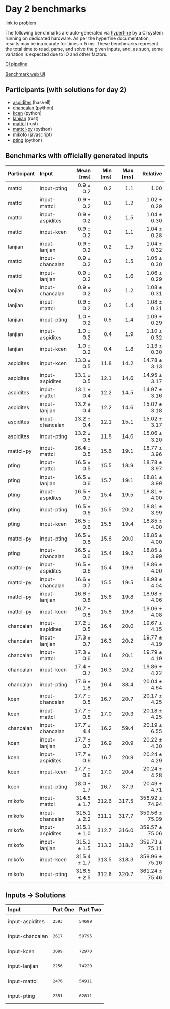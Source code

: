 # Day 2 benchmarks

[link to problem](https://adventofcode.com/2023/day/2)

The following benchmarks are auto-generated via
[hyperfine](https://github.com/sharkdp/hyperfine) by a CI system running on
dedicated hardware. As per the hyperfine documentation, results may be
inaccurate for times < 5 ms. These benchmarks represent the total time to read,
parse, and solve the given inputs, and, as such, some variation is expected due
to IO and other factors.

[CI pipeline](http://ci.papercode.net:8080/teams/main/pipelines/aoc2023)

[Benchmark web UI](https://aoc.ancalagon.black)


## Participants (with solutions for day 2)

- [aspidites](https://github.com/aspidites/aoc2023) (haskell)
- [chancalan](https://github.com/chancalan/aoc2023) (python)
- [kcen](https://github.com/kcen/aoc2023) (python)
- [lanjian](https://github.com/lanjian/aoc-2023) (rust)
- [mattcl](https://github.com/mattcl/aoc2023) (rust)
- [mattcl-py](https://github.com/mattcl/aoc2023-py) (python)
- [mikofo](https://github.com/mikofo/advent-of-code-2023) (javascript)
- [pting](https://github.com/pting/aoc2023) (python)


## Benchmarks with officially generated inputs

| Participant | Input | Mean [ms] | Min [ms] | Max [ms] | Relative |
|:---|:---|---:|---:|---:|---:|
| mattcl | input-pting | 0.9 ± 0.2 | 0.2 | 1.1 | 1.00 |
| mattcl | input-mattcl | 0.9 ± 0.2 | 0.2 | 1.2 | 1.02 ± 0.29 |
| mattcl | input-aspidites | 0.9 ± 0.2 | 0.2 | 1.5 | 1.04 ± 0.30 |
| mattcl | input-kcen | 0.9 ± 0.2 | 0.2 | 1.1 | 1.04 ± 0.28 |
| lanjian | input-lanjian | 0.9 ± 0.2 | 0.2 | 1.5 | 1.04 ± 0.32 |
| mattcl | input-chancalan | 0.9 ± 0.2 | 0.2 | 1.5 | 1.05 ± 0.30 |
| mattcl | input-lanjian | 0.9 ± 0.2 | 0.3 | 1.6 | 1.06 ± 0.29 |
| lanjian | input-chancalan | 0.9 ± 0.2 | 0.2 | 1.2 | 1.08 ± 0.31 |
| lanjian | input-mattcl | 0.9 ± 0.2 | 0.2 | 1.4 | 1.08 ± 0.31 |
| lanjian | input-pting | 1.0 ± 0.2 | 0.5 | 1.4 | 1.09 ± 0.29 |
| lanjian | input-aspidites | 1.0 ± 0.2 | 0.4 | 1.9 | 1.10 ± 0.32 |
| lanjian | input-kcen | 1.0 ± 0.2 | 0.4 | 1.8 | 1.13 ± 0.30 |
| aspidites | input-kcen | 13.0 ± 0.5 | 11.8 | 14.2 | 14.78 ± 3.13 |
| aspidites | input-aspidites | 13.1 ± 0.5 | 12.1 | 14.6 | 14.95 ± 3.17 |
| aspidites | input-mattcl | 13.1 ± 0.4 | 12.2 | 14.5 | 14.97 ± 3.16 |
| aspidites | input-lanjian | 13.2 ± 0.4 | 12.2 | 14.6 | 15.02 ± 3.18 |
| aspidites | input-chancalan | 13.2 ± 0.4 | 12.1 | 15.1 | 15.02 ± 3.17 |
| aspidites | input-pting | 13.2 ± 0.5 | 11.8 | 14.6 | 15.06 ± 3.20 |
| mattcl-py | input-mattcl | 16.4 ± 0.5 | 15.6 | 19.1 | 18.77 ± 3.96 |
| pting | input-mattcl | 16.5 ± 0.5 | 15.5 | 18.9 | 18.78 ± 3.97 |
| pting | input-lanjian | 16.5 ± 0.6 | 15.7 | 19.1 | 18.81 ± 3.99 |
| pting | input-aspidites | 16.5 ± 0.7 | 15.4 | 19.5 | 18.81 ± 4.00 |
| pting | input-pting | 16.5 ± 0.6 | 15.5 | 20.2 | 18.81 ± 3.99 |
| pting | input-kcen | 16.5 ± 0.6 | 15.5 | 19.4 | 18.85 ± 4.00 |
| mattcl-py | input-pting | 16.5 ± 0.6 | 15.6 | 20.0 | 18.85 ± 4.00 |
| pting | input-chancalan | 16.5 ± 0.6 | 15.4 | 19.2 | 18.85 ± 3.99 |
| mattcl-py | input-aspidites | 16.5 ± 0.6 | 15.4 | 19.6 | 18.86 ± 4.00 |
| mattcl-py | input-chancalan | 16.6 ± 0.7 | 15.5 | 19.5 | 18.98 ± 4.04 |
| mattcl-py | input-lanjian | 16.6 ± 0.8 | 15.6 | 19.8 | 18.98 ± 4.06 |
| mattcl-py | input-kcen | 16.7 ± 0.8 | 15.8 | 19.8 | 19.06 ± 4.08 |
| chancalan | input-aspidites | 17.2 ± 0.5 | 16.4 | 20.0 | 19.67 ± 4.15 |
| chancalan | input-lanjian | 17.3 ± 0.7 | 16.3 | 20.2 | 19.77 ± 4.19 |
| chancalan | input-mattcl | 17.3 ± 0.6 | 16.4 | 20.1 | 19.79 ± 4.19 |
| chancalan | input-kcen | 17.4 ± 0.7 | 16.3 | 20.2 | 19.86 ± 4.22 |
| chancalan | input-pting | 17.6 ± 1.8 | 16.4 | 38.4 | 20.04 ± 4.64 |
| kcen | input-chancalan | 17.7 ± 0.5 | 16.7 | 20.7 | 20.17 ± 4.25 |
| kcen | input-mattcl | 17.7 ± 0.5 | 17.0 | 20.3 | 20.18 ± 4.25 |
| chancalan | input-chancalan | 17.7 ± 4.4 | 16.2 | 59.4 | 20.19 ± 6.55 |
| kcen | input-lanjian | 17.7 ± 0.7 | 16.9 | 20.9 | 20.22 ± 4.30 |
| kcen | input-aspidites | 17.7 ± 0.6 | 16.7 | 20.9 | 20.24 ± 4.29 |
| kcen | input-kcen | 17.7 ± 0.6 | 17.0 | 20.4 | 20.24 ± 4.28 |
| kcen | input-pting | 18.0 ± 1.7 | 16.7 | 37.9 | 20.49 ± 4.71 |
| mikofo | input-mattcl | 314.5 ± 1.7 | 312.6 | 317.5 | 358.92 ± 74.94 |
| mikofo | input-chancalan | 315.1 ± 2.2 | 311.1 | 317.7 | 359.56 ± 75.09 |
| mikofo | input-aspidites | 315.1 ± 1.0 | 312.7 | 316.0 | 359.57 ± 75.06 |
| mikofo | input-lanjian | 315.2 ± 1.5 | 313.3 | 318.2 | 359.73 ± 75.11 |
| mikofo | input-kcen | 315.4 ± 1.7 | 313.5 | 318.3 | 359.96 ± 75.16 |
| mikofo | input-pting | 316.5 ± 2.5 | 312.6 | 320.7 | 361.24 ± 75.46 |


## Inputs -> Solutions

| Input | Part One | Part Two |
|:---|:---|:---|
|input-aspidites|<pre>2593</pre>|<pre>54699</pre>|
|input-chancalan|<pre>2617</pre>|<pre>59795</pre>|
|input-kcen|<pre>3099</pre>|<pre>72970</pre>|
|input-lanjian|<pre>2256</pre>|<pre>74229</pre>|
|input-mattcl|<pre>2476</pre>|<pre>54911</pre>|
|input-pting|<pre>2551</pre>|<pre>62811</pre>|
